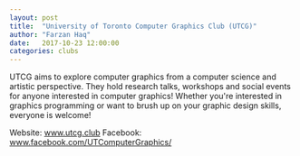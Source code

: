 ```yaml
---
layout: post
title:  "University of Toronto Computer Graphics Club (UTCG)"
author: "Farzan Haq"
date:   2017-10-23 12:00:00
categories: clubs
---
```


UTCG aims to explore computer graphics from a computer science and artistic perspective. They hold research talks, workshops and social events for anyone interested in computer graphics! Whether you're interested in graphics programming or want to brush up on your graphic design skills, everyone is welcome!

Website: www.utcg.club
Facebook: www.facebook.com/UTComputerGraphics/
